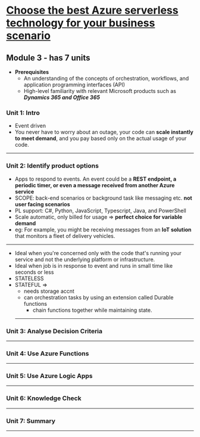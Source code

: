 # [Choose the best Azure serverless technology for your business scenario](https://docs.microsoft.com/en-us/learn/modules/serverless-fundamentals/)
## Module 3 - has 7 units
- **Prerequisites**
	- An understanding of the concepts of orchestration, workflows, and application programming interfaces (API)
	- High-level familiarity with relevant Microsoft products such as _**Dynamics 365 and Office 365**_

### Unit 1: Intro
- Event driven
- You never have to worry about an outage, your code can **scale instantly to meet demand**, and you pay based only on the actual usage of your code.
---
### Unit 2: Identify product options
-  Apps to respond to events. An event could be a **REST endpoint, a periodic timer, or even a message received from another Azure service**
-  SCOPE: back-end scenarios or background task like messaging etc. **not user facing scenarios**
-  PL support:  C#, Python, JavaScript, Typescript, Java, and PowerShell
-  Scale automatic, only billed for usage => **perfect choice for variable demand**
-  eg:  For example, you might be receiving messages from an **IoT solution** that monitors a fleet of delivery vehicles.

---

-  Ideal when you're concerned only with the code that's running your service and not the underlying platform or infrastructure.
-  Ideal when job is in response to event and runs in small time like seconds or less
-  STATELESS
-  STATEFUL => 
	-  needs storage accnt
	-  can orchestration tasks by using an extension called Durable functions
		-  chain functions together while maintaining state.
	---
### Unit 3: Analyse Decision Criteria
---
### Unit 4: Use Azure Functions
---
### Unit 5: Use Azure Logic Apps
---
### Unit 6: Knowledge Check
---
### Unit 7: Summary
---


